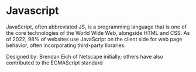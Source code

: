 # Javascript

JavaScript, often abbreviated JS, is a
programming language that is one of the core technologies of the World Wide Web, alongside 
HTML and CSS. As of 2022, 98% of websites use 
JavaScript on the client side for web page 
behavior, often incorporating third-party 
libraries.

Designed by: Brendan Eich of Netscape 
initially; others have also contributed 
to the ECMAScript standard